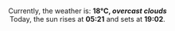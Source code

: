 <p  align="center"><br/>Currently, the weather is: <b> 18°C, <i>overcast clouds</i></b></br>Today, the sun rises at <b>05:21</b> and sets at <b>19:02</b>.</p>